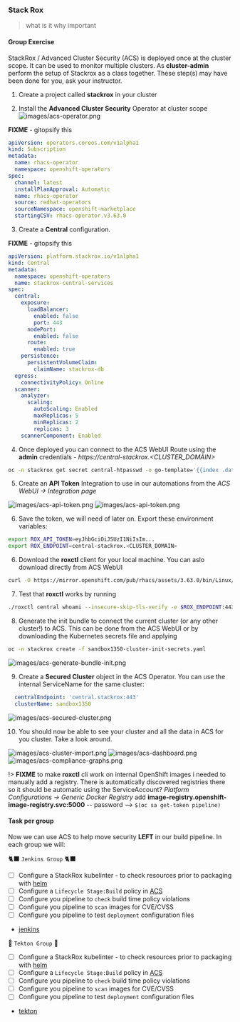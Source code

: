 
### Stack Rox
> what is it why important


#### Group Exercise

StackRox / Advanced Cluster Security (ACS) is deployed once at the cluster scope. It can be used to monitor multiple clusters. As **cluster-admin** perform the setup of Stackrox as a class together. These step(s) may have been done for you, ask your instructor.

1. Create a project called **stackrox** in your cluster

2. Install the **Advanced Cluster Security** Operator at cluster scope
![images/acs-operator.png](images/acs-operator.png)

**FIXME** - gitopsify this

```yaml
apiVersion: operators.coreos.com/v1alpha1
kind: Subscription
metadata:
  name: rhacs-operator
  namespace: openshift-operators
spec:
  channel: latest
  installPlanApproval: Automatic
  name: rhacs-operator
  source: redhat-operators
  sourceNamespace: openshift-marketplace
  startingCSV: rhacs-operator.v3.63.0
```

3. Create a **Central** configuration.

**FIXME** - gitopsify this

```yaml
apiVersion: platform.stackrox.io/v1alpha1
kind: Central
metadata:
  namespace: openshift-operators
  name: stackrox-central-services
spec:
  central:
    exposure:
      loadBalancer:
        enabled: false
        port: 443
      nodePort:
        enabled: false
      route:
        enabled: true
    persistence:
      persistentVolumeClaim:
        claimName: stackrox-db
  egress:
    connectivityPolicy: Online
  scanner:
    analyzer:
      scaling:
        autoScaling: Enabled
        maxReplicas: 5
        minReplicas: 2
        replicas: 3
    scannerComponent: Enabled
```

4. Once deployed you can connect to the ACS WebUI Route using the **admin** credentials - *https://central-stackrox.<CLUSTER_DOMAIN>*

```bash
oc -n stackrox get secret central-htpasswd -o go-template='{{index .data "password" | base64decode}}'
```

5. Create an **API Token** Integration to use in our automations from the *ACS WebUI -> Integration page*

![images/acs-api-token.png](images/acs-api-token2.png)
![images/acs-api-token.png](images/acs-api-token.png)

6. Save the token, we will need of later on. Export these environment variables:

```bash
export ROX_API_TOKEN=eyJhbGciOiJSUzI1NiIsIm...
export ROX_ENDPOINT=central-stackrox.<CLUSTER_DOMAIN>
```

6. Download the **roxctl** client for your local machine. You can aslo download directly from ACS WebUI

```bash
curl -O https://mirror.openshift.com/pub/rhacs/assets/3.63.0/bin/Linux/roxctl && chmod 755 ./roxctl
```

7. Test that **roxctl** works by running

```bash
./roxctl central whoami --insecure-skip-tls-verify -e $ROX_ENDPOINT:443
```

8. Generate the init bundle to connect the current cluster (or any other cluster!) to ACS. This can be done from the ACS WebUI or by downloading the Kubernetes secrets file and applying

```bash
oc -n stackrox create -f sandbox1350-cluster-init-secrets.yaml
```

![images/acs-generate-bundle-init.png](images/acs-generate-bundle-init.png)

9. Create a **Secured Cluster** object in the ACS Operator. You can use the internal ServiceName for the same cluster:

```yaml
  centralEndpoint: 'central.stackrox:443'
  clusterName: sandbox1350
```

![images/acs-secured-cluster.png](images/acs-secured-cluster.png)

10. You should now be able to see your cluster and all the data in ACS for you cluster. Take a look around.

![images/acs-cluster-import.png](images/acs-cluster-import.png)
![images/acs-dashboard.png](images/acs-dashboard.png)
![images/acs-compliance-graphs.png](images/acs-compliance-graphs.png)

!> **FIXME** to make **roxctl** cli work on internal OpenShift images i needed to manually add a registry. There is automatically discovered registries there so it should be automatic using the ServiceAccount? *Platform Configurations -> Generic Docker Registry* add **image-registry.openshift-image-registry.svc:5000** -- password --> `$(oc sa get-token pipeline)`

#### Task per group

Now we can use ACS to help move security **LEFT** in our build pipeline. In each group we will:

🐈‍⬛ `Jenkins Group` 🐈‍⬛

- [ ] Configure a StackRox kubelinter - to check resources prior to packaging with [helm](https://hub.tekton.dev/tekton/task/kube-linter)
- [ ] Configure a `Lifecycle Stage:Build` policy in [ACS](https://docs.openshift.com/acs/integration/integrate-with-ci-systems.html#integrate-ci-check-existing-build-phase-policies_integrate-with-ci-systems)
- [ ] Configure you pipeline to `check` build time policy violations
- [ ] Configure you pipeline to `scan` images for CVE/CVSS
- [ ] Configure you pipeline to test `deployment` configuration files
- [jenkins](3-revenge-of-the-automated-testing/6a-jenkins.md)

🐅 `Tekton Group` 🐅

- [ ] Configure a StackRox kubelinter - to check resources prior to packaging with [helm](https://hub.tekton.dev/tekton/task/kube-linter)
- [ ] Configure a `Lifecycle Stage:Build` policy in [ACS](https://docs.openshift.com/acs/integration/integrate-with-ci-systems.html#integrate-ci-check-existing-build-phase-policies_integrate-with-ci-systems)
- [ ] Configure you pipeline to `check` build time policy violations
- [ ] Configure you pipeline to `scan` images for CVE/CVSS
- [ ] Configure you pipeline to test `deployment` configuration files
- [tekton](3-revenge-of-the-automated-testing/6b-tekton.md)
